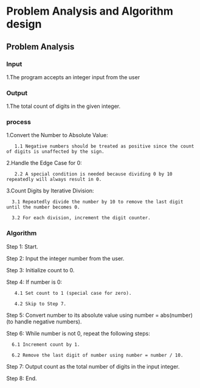 # Problem Analysis and Algorithm design

## Problem Analysis

### Input

1.The program accepts an integer input from the user

### Output

1.The total count of digits in the given integer.

### process

1.Convert the Number to Absolute Value:

       1.1 Negative numbers should be treated as positive since the count of digits is unaffected by the sign.
    
2.Handle the Edge Case for 0:

       2.2 A special condition is needed because dividing 0 by 10 repeatedly will always result in 0.
       
3.Count Digits by Iterative Division:

      3.1 Repeatedly divide the number by 10 to remove the last digit until the number becomes 0.
      
      3.2 For each division, increment the digit counter.

### Algorithm

Step 1: Start.

Step 2: Input the integer number from the user.

Step 3: Initialize count to 0.

Step 4: If number is 0:

       4.1 Set count to 1 (special case for zero).

       4.2 Skip to Step 7.

Step 5: Convert number to its absolute value using number = abs(number) (to handle negative numbers).

Step 6: While number is not 0, repeat the following steps:

      6.1 Increment count by 1.
      
      6.2 Remove the last digit of number using number = number / 10.
      
Step 7: Output count as the total number of digits in the input integer.

Step 8: End.



